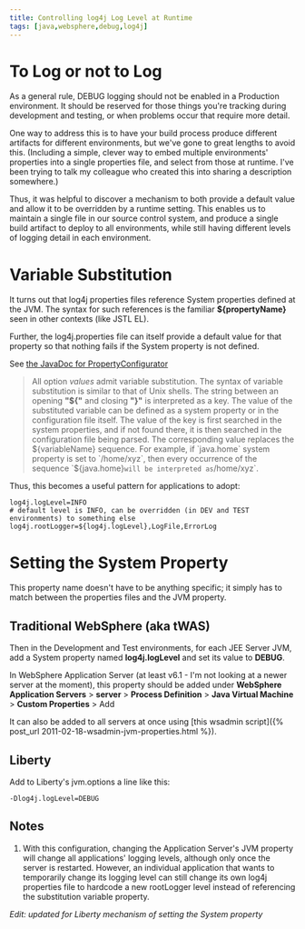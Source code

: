 ```yaml
---
title: Controlling log4j Log Level at Runtime
tags: [java,websphere,debug,log4j]
---
```

# To Log or not to Log

As a general rule, DEBUG logging should not be enabled in a Production environment. It should be reserved for those things you're tracking during development and testing, or when problems occur that require more detail.

One way to address this is to have your build process produce different artifacts for different environments, but we've gone to great lengths to avoid this. (Including a simple, clever way to embed multiple environments' properties into a single properties file, and select from those at runtime. I've been trying to talk my colleague who created this into sharing a description somewhere.)

Thus, it was helpful to discover a mechanism to both provide a default value and allow it to be overridden by a runtime setting. This enables us to maintain a single file in our source control system, and produce a single build artifact to deploy to all environments, while still having different levels of logging detail in each environment.

# Variable Substitution

It turns out that log4j properties files reference System properties defined at the JVM. The syntax for such references is the familiar **${propertyName}** seen in other contexts (like JSTL EL).

Further, the log4j.properties file can itself provide a default value for that property so that nothing fails if the System property is not defined.

See [the JavaDoc for PropertyConfigurator](http://logging.apache.org/log4j/1.2/apidocs/org/apache/log4j/PropertyConfigurator.html)

> All option _values_ admit variable substitution. The syntax of variable substitution is similar to that of Unix shells. The string between an opening **"${"** and closing **"}"** is interpreted as a key. The value of the substituted variable can be defined as a system property or in the configuration file itself. The value of the key is first searched in the system properties, and if not found there, it is then searched in the configuration file being parsed. The corresponding value replaces the ${variableName} sequence. For example, if `java.home` system property is set to `/home/xyz`, then every occurrence of the sequence `${java.home}` will be interpreted as `/home/xyz`.

Thus, this becomes a useful pattern for applications to adopt:

```properties
log4j.logLevel=INFO  
# default level is INFO, can be overridden (in DEV and TEST environments) to something else  
log4j.rootLogger=${log4j.logLevel},LogFile,ErrorLog
```

# Setting the System Property

This property name doesn't have to be anything specific; it simply has to match between the properties files and the JVM property.

## Traditional WebSphere (aka tWAS)

Then in the Development and Test environments, for each JEE Server JVM, add a System property named **log4j.logLevel** and set its value to **DEBUG**.

In WebSphere Application Server (at least v6.1 - I'm not looking at a newer server at the moment), this property should be added under **WebSphere Application Servers** > **server** > **Process Definition** > **Java Virtual Machine** > **Custom Properties** > Add

It can also be added to all servers at once using [this wsadmin script]({% post_url 2011-02-18-wsadmin-jvm-properties.html %}).

## Liberty

Add to Liberty's jvm.options a line like this:

`-Dlog4j.logLevel=DEBUG`

## Notes

1.  With this configuration, changing the Application Server's JVM property will change all applications' logging levels, although only once the server is restarted. However, an individual application that wants to temporarily change its logging level can still change its own log4j properties file to hardcode a new rootLogger level instead of referencing the substitution variable property.

_Edit: updated for Liberty mechanism of setting the System property_
